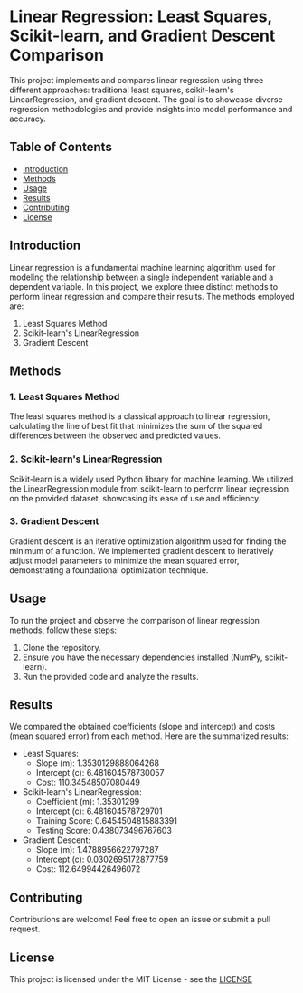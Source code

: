 # Linear Regression: Least Squares, Scikit-learn, and Gradient Descent Comparison

This project implements and compares linear regression using three different approaches: traditional least squares, scikit-learn's LinearRegression, and gradient descent. The goal is to showcase diverse regression methodologies and provide insights into model performance and accuracy.

## Table of Contents
- [Introduction](#introduction)
- [Methods](#methods)
- [Usage](#usage)
- [Results](#results)
- [Contributing](#contributing)
- [License](#license)

## Introduction

Linear regression is a fundamental machine learning algorithm used for modeling the relationship between a single independent variable and a dependent variable. In this project, we explore three distinct methods to perform linear regression and compare their results. The methods employed are:
1. Least Squares Method
2. Scikit-learn's LinearRegression
3. Gradient Descent

## Methods

### 1. Least Squares Method

The least squares method is a classical approach to linear regression, calculating the line of best fit that minimizes the sum of the squared differences between the observed and predicted values.

### 2. Scikit-learn's LinearRegression

Scikit-learn is a widely used Python library for machine learning. We utilized the LinearRegression module from scikit-learn to perform linear regression on the provided dataset, showcasing its ease of use and efficiency.

### 3. Gradient Descent

Gradient descent is an iterative optimization algorithm used for finding the minimum of a function. We implemented gradient descent to iteratively adjust model parameters to minimize the mean squared error, demonstrating a foundational optimization technique.

## Usage

To run the project and observe the comparison of linear regression methods, follow these steps:
1. Clone the repository.
2. Ensure you have the necessary dependencies installed (NumPy, scikit-learn).
3. Run the provided code and analyze the results.

## Results

We compared the obtained coefficients (slope and intercept) and costs (mean squared error) from each method. Here are the summarized results:
- Least Squares:
  - Slope (m): 1.3530129888064268
  - Intercept (c): 6.481604578730057
  - Cost: 110.34548507080449
- Scikit-learn's LinearRegression:
  - Coefficient (m): 1.35301299
  - Intercept (c): 6.481604578729701
  - Training Score: 0.6454504815883391
  - Testing Score: 0.438073496767603
- Gradient Descent:
  - Slope (m): 1.4788956622797287
  - Intercept (c): 0.0302695172877759
  - Cost: 112.64994426496072

## Contributing

Contributions are welcome! Feel free to open an issue or submit a pull request.

## License

This project is licensed under the MIT License - see the [LICENSE](LICENSE)
